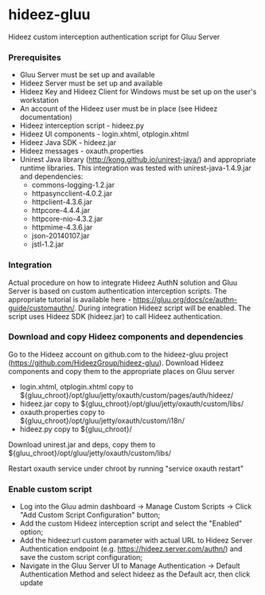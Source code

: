 # hideez-gluu
Hideez custom interception authentication script for Gluu Server

### Prerequisites ###

* Gluu Server must be set up and available
* Hideez Server must be set up and available
* Hideez Key and Hideez Client for Windows must be set up on the user's workstation
* An account of the Hideez user must be in place (see Hideez documentation)
* Hideez interception script - hideez.py
* Hideez UI components - login.xhtml, otplogin.xhtml
* Hideez Java SDK - hideez.jar
* Hideez messages - oxauth.properties
* Unirest Java library (http://kong.github.io/unirest-java/) and appropriate runtime libraries. This integration was tested with unirest-java-1.4.9.jar and dependencies:
	* commons-logging-1.2.jar
	* httpasyncclient-4.0.2.jar
	* httpclient-4.3.6.jar
	* httpcore-4.4.4.jar
	* httpcore-nio-4.3.2.jar
	* httpmime-4.3.6.jar
	* json-20140107.jar
	* jstl-1.2.jar

### Integration ###

Actual procedure on how to integrate Hideez AuthN solution and Gluu Server is based on custom authentication interception scripts. The appropriate tutorial is available here - https://gluu.org/docs/ce/authn-guide/customauthn/. During integration Hideez script will be enabled. The script uses Hideez SDK (hideez.jar) to call Hideez authentication.

### Download and copy Hideez components and dependencies ###

Go to the Hideez account on github.com to the hideez-gluu project (https://github.com/HideezGroup/hideez-gluu). Download Hideez components and copy them to the appropriate places on Gluu server

* login.xhtml, otplogin.xhtml copy to ${gluu_chroot}/opt/gluu/jetty/oxauth/custom/pages/auth/hideez/
* hideez.jar copy to ${gluu_chroot}/opt/gluu/jetty/oxauth/custom/libs/
* oxauth.properties copy to ${gluu_chroot}/opt/gluu/jetty/oxauth/custom/i18n/
* hideez.py copy to ${gluu_chroot}/

Download unirest.jar and deps, copy them to ${gluu_chroot}/opt/gluu/jetty/oxauth/custom/libs/

Restart oxauth service under chroot by running "service oxauth restart"

### Enable custom script ###

* Log into the Gluu admin dashboard -> Manage Custom Scripts -> Click "Add Custom Script Configuration" button;
* Add the custom Hideez interception script and select the "Enabled" option;
* Add the hideez:url custom parameter with actual URL to Hideez Server Authentication endpoint (e.g. https://hideez.server.com/authn/) and save the custom script configuration;
* Navigate in the Gluu Server UI to Manage Authentication -> Default Authentication Method and select hideez as the Default acr, then click update
